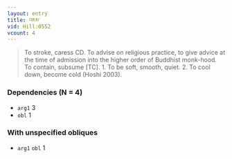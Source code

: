 ```yaml
---
layout: entry
title: འཇམ་
vid: Hill:0552
vcount: 4
---
```

> To stroke, caress CD\. To advise on religious practice, to give advice at the time of admission into the higher order of Buddhist monk-hood\. To contain, subsume [TC]\. 1\. To be soft, smooth, quiet\. 2\. To cool down, become cold (Hoshi 2003)\.


### Dependencies (N = 4)
* `arg1` 3
* `obl` 1


### With unspecified obliques
* `arg1` `obl` 1
